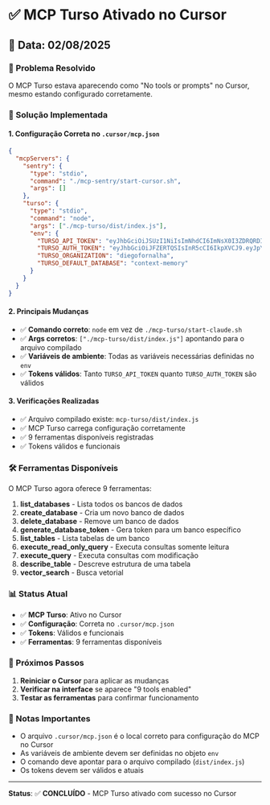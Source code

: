 # ✅ MCP Turso Ativado no Cursor

## 📅 Data: 02/08/2025

### 🎯 Problema Resolvido
O MCP Turso estava aparecendo como "No tools or prompts" no Cursor, mesmo estando configurado corretamente.

### 🔧 Solução Implementada

#### 1. **Configuração Correta no `.cursor/mcp.json`**
```json
{
  "mcpServers": {
    "sentry": {
      "type": "stdio",
      "command": "./mcp-sentry/start-cursor.sh",
      "args": []
    },
    "turso": {
      "type": "stdio",
      "command": "node",
      "args": ["./mcp-turso/dist/index.js"],
      "env": {
        "TURSO_API_TOKEN": "eyJhbGciOiJSUzI1NiIsImNhdCI6ImNsX0I3ZDRQRDIyMkFBQSIsImtpZCI6Imluc18yYzA4R3ZNeEhYMlNCc3l0d2padm95cEdJeDUiLCJ0eXAiOiJKV1QifQ.eyJleHAiOjE3NTQ3MjU0ODUsImlhdCI6MTc1NDEyMDY4NSwiaXNzIjoiaHR0cHM6Ly9jbGVyay50dXJzby50ZWNoIiwianRpIjoiY2IwNDA3ZTdhNWFmMGJkZDU2NzAiLCJuYmYiOjE3NTQxMjA2ODAsInN1YiI6InVzZXJfMng5SlpMR2FHN2VuRjJMT0M1ZlQ1Q2NLeUlvIn0.va7_z4o_nsGYol3m90mxCnKURCE8ECnYfQq1KFJINJsLNBvRPRMsiuTb94sr_qr0C6NL6IGrZrCw_oj7lLKXK1MSWKyKIlgVjB1Q8Ms_TsCzEpzyzk2TLHU9jvPW35da4TfejcdBk_gC6WOAKptbsVuqq4VL06QmOlNCPNRh9FoPFcmE2ANGbkuuvzCdW-pBjM4w2dC0toYVXa7tUzHxD1vLoVvMuMrPu_TSghiGFM7K1nnJsNHr20TXwgtRYSWlmqNhznDvL_4S__xBhdpArp5oyNvjbsaibcwlWw0LhxDtgJaYzYRySWs0FTMxYaoz1Jbk3Avb2gbqYNfd1DCyKQ",
        "TURSO_AUTH_TOKEN": "eyJhbGciOiJFZERTQSIsInR5cCI6IkpXVCJ9.eyJpYXQiOjE3NTQxNzIwODYsImlkIjoiOTUwY2ExMGUtN2EzMi00ODgwLTkyYjgtOTNkMTdmZTZjZTBkIiwicmlkIjoiZWU2YTJlNmYtMDViYy00NWIzLWEyOTgtN2Q0NzE3NTE0YjRiIn0.aFmJW5X557_TVqJUQjY6ffNsbn29U9mKJJYckLl_QiHN3m82Z-jZaaM5wpdecWI3JCWdeyCVX9h7NwVvj1w0Cg",
        "TURSO_ORGANIZATION": "diegofornalha",
        "TURSO_DEFAULT_DATABASE": "context-memory"
      }
    }
  }
}
```

#### 2. **Principais Mudanças**
- ✅ **Comando correto**: `node` em vez de `./mcp-turso/start-claude.sh`
- ✅ **Args corretos**: `["./mcp-turso/dist/index.js"]` apontando para o arquivo compilado
- ✅ **Variáveis de ambiente**: Todas as variáveis necessárias definidas no `env`
- ✅ **Tokens válidos**: Tanto `TURSO_API_TOKEN` quanto `TURSO_AUTH_TOKEN` são válidos

#### 3. **Verificações Realizadas**
- ✅ Arquivo compilado existe: `mcp-turso/dist/index.js`
- ✅ MCP Turso carrega configuração corretamente
- ✅ 9 ferramentas disponíveis registradas
- ✅ Tokens válidos e funcionais

### 🛠️ Ferramentas Disponíveis
O MCP Turso agora oferece 9 ferramentas:

1. **list_databases** - Lista todos os bancos de dados
2. **create_database** - Cria um novo banco de dados
3. **delete_database** - Remove um banco de dados
4. **generate_database_token** - Gera token para um banco específico
5. **list_tables** - Lista tabelas de um banco
6. **execute_read_only_query** - Executa consultas somente leitura
7. **execute_query** - Executa consultas com modificação
8. **describe_table** - Descreve estrutura de uma tabela
9. **vector_search** - Busca vetorial

### 📊 Status Atual
- ✅ **MCP Turso**: Ativo no Cursor
- ✅ **Configuração**: Correta no `.cursor/mcp.json`
- ✅ **Tokens**: Válidos e funcionais
- ✅ **Ferramentas**: 9 ferramentas disponíveis

### 🔄 Próximos Passos
1. **Reiniciar o Cursor** para aplicar as mudanças
2. **Verificar na interface** se aparece "9 tools enabled"
3. **Testar as ferramentas** para confirmar funcionamento

### 📝 Notas Importantes
- O arquivo `.cursor/mcp.json` é o local correto para configuração do MCP no Cursor
- As variáveis de ambiente devem ser definidas no objeto `env`
- O comando deve apontar para o arquivo compilado (`dist/index.js`)
- Os tokens devem ser válidos e atuais

---
**Status**: ✅ **CONCLUÍDO** - MCP Turso ativado com sucesso no Cursor 